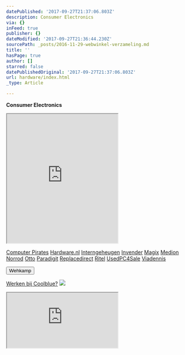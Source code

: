 ```yaml
---
datePublished: '2017-09-27T21:37:06.803Z'
description: Consumer Electronics
via: {}
inFeed: true
publisher: {}
dateModified: '2017-09-27T21:36:44.230Z'
sourcePath: _posts/2016-11-29-webwinkel-verzameling.md
title: ''
hasPage: true
author: []
starred: false
datePublishedOriginal: '2017-09-27T21:37:06.803Z'
url: hardware/index.html
_type: Article

---
```

**Consumer Electronics**

<iframe src="https://the-grid.github.io/ed-userhtml/?g=eJy9V11v2jAUfe-vyCKVt5BvPgqm6tpN69R1feBhfULGuU0sHCeyjUL__ZwQaGhHSzWChOJclPjcc3KufT3-cvP7evr48M1IVMomZ-PNADjSg70ez8bzLHouR2wkAp6QmSiVX9h2URTdKwIyogKI6nJmGgqLGBQyZ3OG-cKcjGkaG1KQnXfmWYpF-bx9m-IYpK0SiAWNbA4RCP1iJMEqYF5QvgAm7e0txylwG2tIq8bMeWwamGnEH9Nfd4ZaqkxQrBOR6pkBMgsaqeTCdZx8NUqAxokqA0NH80xosAtnpJO08cTYQ4_ROZ7jLsnS05DbAB6T2BtminSVwBHoC1mA6HJQ9iVBbtgLnA5O81GKBm7oDYZVgJHr-_2eWwUCVcMSnUwOWOUCpGzvU0udKlNBWMlA7MuCIm_Qc3prKSRFrtPreVXAdBD0Q2_Yq8JCahkEMGTy7CljLCtOVAEpJq1bX08NgmMFZZpKG0QpNHSCmevN1n6Y1YY4976fiPY2o7a5zwEri1aZnoTZBu9ovPbRIolicLKVeoN3IC2vScs7gFZZublOkIPIRRYLnKZY58zK5domjJLF-nqZI7ej0FKwjkSB7zqdJzT9c9fRf6BynnP_SptY_9acq_c7JQX0NWPWPUSa14kU03ga_P-NEL5rBKIrdyllkuV1cVMewaqLZb4qy9zz_WG_Uej3RWER-U65v1oEJ-PrJsDEaEOqBoeWy4YA1zslyzPKq3TrbbMWLU_yUrPQD14pFkWfUmwXpCXNmiAtqranwfC8wPHrBsP1_tVcNHRbHqZbBJxTGQGuqraVonyBOEIXsr8w94gWhm74oWa6SfqMaN9WOVSCtKIXrGdveQ3TFtbdQAwJLGPg1ZJfdyne0PEatXi782CzJs8-0mmNAaqJ0opkr8i0Jd2HrW7geIOXTjcM_V5_0-k-3Fg_76af7HdLQKmwosSKJOEVbolh15M31tDdXBqAlQ5b6ileWVv65yOjpo-1RCOjZs8zDiPTsN9xz3Mmyn1Wf69yB8kpjyvrBAO_f1iH-8Yrj5sZWzFIne8RjaHP9-tzvT7nV8f-vwfGe8w" height="350" style=""></iframe>

[Computer Pirates][0]
[Hardware.nl][1]
[Interngeheugen][2]
[Invender][3]
[Magix][4]
[Medion][5]
[Norrod][6]
[Otto][7]
[Paradigit][8]
[Replacedirect][9]
[Ritel][10]
[UsedPC4Sale][11]
[Viadennis][12]

<button data-role="cta" style="">Wehkamp</button>

[Werken bij Coolblue?][13]
![](https://the-grid-user-content.s3-us-west-2.amazonaws.com/d4d8e480-281e-41f8-a31e-4427722137e0.png)

<iframe src="https://the-grid.github.io/ed-userhtml/?g=eJyNULFuwyAU3PmKV_YUnFRy6mCWtnM7ZOmIARsUHFuYJrGq_HteqLt06ltOutM73Z14eH1_2X9-vIFLfZBE_IJVBoEtOKU5WEmMP8E3AbxeXVZnb5KrYL3lfLzsMu2s71yqoMjUnSFXdFneRTOYWRIiFLho25q6lMaKsTG2j-7IdPD6wLTqUasKtAibZtowHa1K_mQzy4sioFQ-USl838EU9V-bafiK2v7bB3KNmpbrLV3y1_SZU2iGaGysKadMCqYwNzb5aYC75JluqltffA" height="150" style=""></iframe>



[0]: http://www.computerpirates.com/
[1]: http://www.hardware.nl/
[2]: http://www.interngeheugen.com/tt/?tt=2902_12_133761_Interngeheugen&r=%2F
[3]: http://www.invender.nl/ttiv/index.php?tt=352_12_133761_Invender&r=%2F
[4]: http://www.magix.com/ap/tradetracker/?tt=2074_12_133761_Magix&r=%2F
[5]: http://tc.tradetracker.net/?c=3452&m=12&a=133761
[6]: http://www.norrod.nl/tt/index.aspx?tt=23396_12_133761_Norrod&r=%2F
[7]: http://www.otto.nl/
[8]: http://www.paradigit.nl/tt/index.aspx?tt=5043_12_133761_Paradigit&r=%2F
[9]: http://www.replacedirect.nl/
[10]: http://www.ritel.nl/telecom/?tt=668_12_133761_Ritel&r=%2F
[11]: http://tc.tradetracker.net/?c=20400&m=12&a=133761&r=UsedPC4sale&u=%2F
[12]: http://www.viadennis.nl/computer/?tt=15804_12_133761_Viadennis&r=%2F
[13]: http://prf.hn/click/camref:1100l3bs3/creativeref:1011l11074
